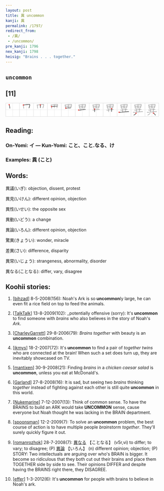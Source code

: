 ```yaml
---
layout: post
title: 異 uncommon
kanji: 異
permalink: /1797/
redirect_from:
 - /異/
 - /uncommon/
pre_kanji: 1796
nex_kanji: 1798
heisig: "Brains . . . together."
---
```


## `uncommon`

## [11]

<div class="stroke"><img src="../images/E795B0.png" /></div>

## Reading:

### On-Yomi: イ &mdash; Kun-Yomi: こと、こと.なる、け

### Examples: 異 (こと)

## Words:

異議(いぎ): objection, dissent, protest

異見(いけん): different opinion, objection

異性(いせい): the opposite sex

異動(いどう): a change

異論(いろん): different opinion, objection

驚異(きょうい): wonder, miracle

差異(さい): difference, disparity

異常(いじょう): strangeness, abnormality, disorder

異なる(ことなる): differ, vary, disagree

## Koohii stories:

1) [<a href="http://kanji.koohii.com/profile/bihzad">bihzad</a>] 8-5-2008(156): Noah&#039;s Ark is so<strong> uncommon</strong>ly large, he can even fit a rice field on top to feed the animals. 

2) [<a href="http://kanji.koohii.com/profile/TalkTalk">TalkTalk</a>] 13-8-2009(102): _potentially offensive (sorry): It&#039;s<strong> uncommon</strong> to find someone with <em>brains</em> who also believes in the story of Noah&#039;s <em>Ark</em>. 

3) [<a href="http://kanji.koohii.com/profile/CharleyGarrett">CharleyGarrett</a>] 29-8-2006(79): <em>Brains</em> <em>together</em> with beauty is an <strong>uncommon</strong> combination. 

4) [<a href="http://kanji.koohii.com/profile/ikmys">ikmys</a>] 18-2-2007(72): It&#039;s<strong> uncommon</strong> to find a pair of <em>together twins</em> who are connected at the brain! When such a set does turn up, they are inevitably showcased on TV. 

5) [<a href="http://kanji.koohii.com/profile/mantixen">mantixen</a>] 30-9-2008(21): Finding <em>brains</em> in a <em>chicken caesar salad</em> is<strong> uncommon</strong>, unless you eat at McDonald&#039;s. 

6) [<a href="http://kanji.koohii.com/profile/Garland">Garland</a>] 27-8-2008(16): It is sad, but seeing two <em>brains</em> thinking <em>together</em> instead of fighting against each other is still quite<strong> uncommon</strong> in this world. 

7) [<a href="http://kanji.koohii.com/profile/Nukemarine">Nukemarine</a>] 7-12-2007(13): Think of common sense. To have the BRAINS to build an ARK would take<strong> UNCOMMON</strong> sense, cause everyone but Noah thought he was lacking in the BRAIN department. 

8) [<a href="http://kanji.koohii.com/profile/spoonsman">spoonsman</a>] 12-2-2009(7): To solve an<strong> uncommon</strong> problem, the best course of action is to have multiple people <em>brain</em>storm <em>together</em>. They&#039;ll surely quickly figure it out. 

9) [<a href="http://kanji.koohii.com/profile/romanrozhok">romanrozhok</a>] 28-7-2008(7):   <a href="http://jisho.org/kanji/details/異なる">異なる</a>   【ことなる】 (v5r,vi) to differ; to vary; to disagree; (P)   <a href="http://jisho.org/kanji/details/異論">異論</a>   【いろん】 (n) different opinion; objection; (P) STORY: Two intellectuals are arguing over who&#039;s BRAIN is bigger. It become so ridiculous that they both cut out their brains and place them TOGETHER side by side to see. Their opinions DIFFER and despite having the BRAINS right there, they DISAGREE. 

10) [<a href="http://kanji.koohii.com/profile/effer">effer</a>] 1-3-2012(6): It&#039;s<strong> uncommon</strong> for people with brains to believe in Noah&#039;s ark. 
